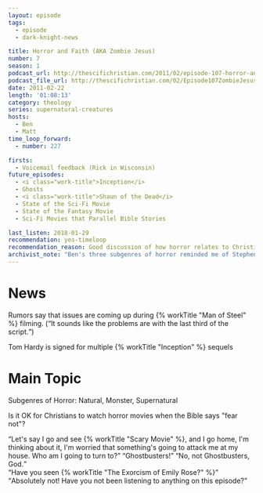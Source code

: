 ```yaml
---
layout: episode
tags:
  - episode
  - dark-knight-news 

title: Horror and Faith (AKA Zombie Jesus)
number: 7
season: 1
podcast_url: http://thescifichristian.com/2011/02/episode-107-horror-and-faith-aka-zombie-jesus/
podcast_file_url: http://thescifichristian.com/02/Episode107ZombieJesus.mp3
date: 2011-02-22
length: '01:08:13'
category: theology
series: supernatural-creatures
hosts:
  - Ben
  - Matt
time_loop_forward: 
  - number: 227

firsts: 
  - Voicemail feedback (Rick in Wisconsin)
future_episodes: 
  - <i class="work-title">Inception</i>
  - Ghosts
  - <i class="work-title">Shaun of the Dead</i>
  - State of the Sci-Fi Movie
  - State of the Fantasy Movie
  - Sci-Fi Movies that Parallel Bible Stories

last_listen: 2018-01-29
recommendation: yes-timeloop
recommendation_reason: Good discussion of how horror relates to Christianity.
archivist_note: "Ben's three subgenres of horror reminded me of Stephen King's three categories of horror: gross-out (eg gore), horror (eg zombies, jump scares), and terror (eg knowing something is behind you but you turn around and no one is there)."
---
```

# News
Rumors say that issues are coming up during {% workTitle "Man of Steel" %} filming. (<q class="ben inline">It sounds like the problems are with the last third of the script.</q>)

Tom Hardy is signed for multiple {% workTitle "Inception" %} sequels

# Main Topic
Subgenres of Horror: Natural, Monster, Supernatural

Is it OK for Christians to watch horror movies when the Bible says "fear not"? 

<div class="quote">
  <q class="matt">Let's say I go and see {% workTitle "Scary Movie" %}, and I go home, I'm thinking about it, I'm worried that something's going to attack me at my house. Who am I going to turn to?</q>
  <q class="ben">Ghostbusters!</q>
  <q class="matt">No, not Ghostbusters, God.</q>
</div>

<div class="quote">
  <q class="ben">Have you seen {% workTitle "The Exorcism of Emily Rose?" %}</q>
  <q class="matt">Absolutely not! Have you not been listening to anything on this episode?</q>
</div>